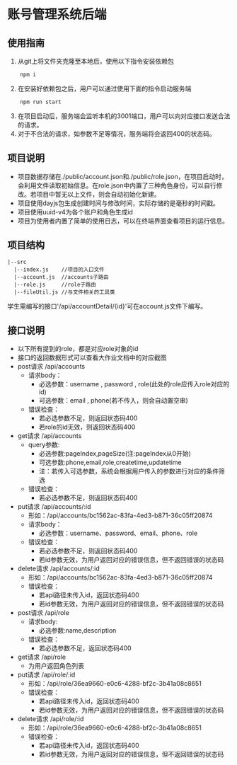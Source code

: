 # 账号管理系统后端
## 使用指南
1. 从git上将文件夹克隆至本地后，使用以下指令安装依赖包
```
    npm i
```

2. 在安装好依赖包之后，用户可以通过使用下面的指令启动服务端
```
    npm run start
```
3. 在项目启动后，服务端会监听本机的3001端口，用户可以向对应接口发送合法的请求。
4. 对于不合法的请求，如参数不足等情况，服务端将会返回400的状态码。

## 项目说明
+ 项目数据存储在./public/account.json和./public/role.json，在项目启动时，会利用文件读取初始信息。在role.json中内置了三种角色身份，可以自行修改。若项目中暂无以上文件，则会自动初始化新建。
+ 项目使用dayjs包生成创建时间与修改时间，实际存储的是毫秒的时间戳。
+ 项目使用uuid-v4为各个账户和角色生成id
+ 项目为使用者内置了简单的使用日志，可以在终端界面查看项目的运行信息。

## 项目结构

```shell
|--src
  |--index.js    //项目的入口文件
  |--account.js  //accounts子路由
  |--role.js     //role子路由
  |--fileUtil.js //与文件相关的工具类
```

学生需编写的接口'/api/accountDetail/{id}'可在account.js文件下编写。

## 接口说明
+ 以下所有提到的role，都是对应role对象的id
+ 接口的返回数据形式可以查看大作业文档中的对应截图
+ post请求 /api/accounts
    + 请求body：
        + 必选参数：username , password , role(此处的role应传入role对应的id)
        + 可选参数：email , phone(若不传入，则会自动置空串)
    + 错误检查：
        + 若必选参数不足，则返回状态码400
        + 若role的id无效，则返回状态码400
+ get请求 /api/accounts
    + query参数:
        + 必选参数:pageIndex,pageSize(注:pageIndex从0开始)
        + 可选参数:phone,email,role,createtime,updatetime
        + 注：若传入可选参数，系统会根据用户传入的参数进行对应的条件筛选
    + 错误检查：
        + 若必选参数不足，则返回状态码400
+ put请求 /api/accounts/:id
    + 形如：/api/accounts/bc1562ac-83fa-4ed3-b871-36c05ff20874
    + 请求body：
        + 必选参数：username、password、email、phone、role
    + 错误检查：
        + 若必选参数不足，则返回状态码400
        + 若id参数无效，为用户返回对应的错误信息，但不返回错误的状态码
+ delete请求 /api/accounts/:id
    + 形如：/api/accounts/bc1562ac-83fa-4ed3-b871-36c05ff20874
    + 错误检查：
        + 若api路径未传入id，返回状态码400
        + 若id参数无效，为用户返回对应的错误信息，但不返回错误的状态码
+ post请求 /api/role
    + 请求body:
        + 必选参数:name,description
    + 错误检查：
        + 若必选参数不足，返回状态码400
+ get请求 /api/role
    + 为用户返回角色列表
+ put请求 /api/role/:id
    + 形如：/api/role/36ea9660-e0c6-4288-bf2c-3b41a08c8651
    + 错误检查：
        + 若api路径未传入id，返回状态码400
        + 若id参数无效，为用户返回对应的错误信息，但不返回错误的状态码
+ delete请求 /api/role/:id
    + 形如：/api/role/36ea9660-e0c6-4288-bf2c-3b41a08c8651
    + 错误检查：
        + 若api路径未传入id，返回状态码400
        + 若id参数无效，为用户返回对应的错误信息，但不返回错误的状态码